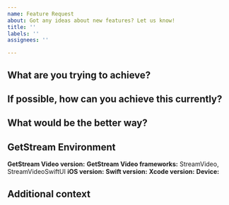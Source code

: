 ```yaml
---
name: Feature Request
about: Got any ideas about new features? Let us know!
title: ''
labels: ''
assignees: ''

---
```


## What are you trying to achieve?


## If possible, how can you achieve this currently?


## What would be the better way?


## GetStream Environment
**GetStream Video version:**
**GetStream Video frameworks:** StreamVideo, StreamVideoSwiftUI
**iOS version:**
**Swift version:**
**Xcode version:**
**Device:**

## Additional context
